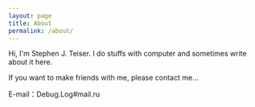 ```yaml
---
layout: page
title: About
permalink: /about/
---
```

Hi, I'm Stephen J. Teiser. I do stuffs with computer and sometimes write about it here. 

If you want to make friends with me, please contact me...

E-mail：Debug.Log#mail.ru 
